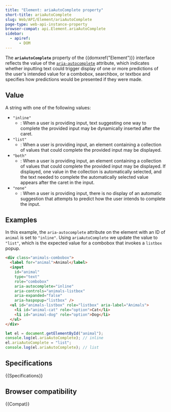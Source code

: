 ```yaml
---
title: "Element: ariaAutoComplete property"
short-title: ariaAutoComplete
slug: Web/API/Element/ariaAutoComplete
page-type: web-api-instance-property
browser-compat: api.Element.ariaAutoComplete
sidebar:
  - apiref:
      - DOM
---
```


The **`ariaAutoComplete`** property of the {{domxref("Element")}} interface reflects the value of the [`aria-autocomplete`](/en-US/docs/Web/Accessibility/ARIA/Reference/Attributes/aria-autocomplete) attribute, which indicates whether inputting text could trigger display of one or more predictions of the user's intended value for a combobox, searchbox, or textbox and specifies how predictions would be presented if they were made.

## Value

A string with one of the following values:

- `"inline"`
  - : When a user is providing input, text suggesting one way to complete the provided input may be dynamically inserted after the caret.
- `"list"`
  - : When a user is providing input, an element containing a collection of values that could complete the provided input may be displayed.
- `"both"`
  - : When a user is providing input, an element containing a collection of values that could complete the provided input may be displayed. If displayed, one value in the collection is automatically selected, and the text needed to complete the automatically selected value appears after the caret in the input.
- `"none"`
  - : When a user is providing input, there is no display of an automatic suggestion that attempts to predict how the user intends to complete the input.

## Examples

In this example, the `aria-autocomplete` attribute on the element with an ID of `animal` is set to `"inline"`. Using `ariaAutoComplete` we update the value to `"list"`, which is the expected value for a combobox that invokes a `listbox` popup.

```html
<div class="animals-combobox">
  <label for="animal">Animal</label>
  <input
    id="animal"
    type="text"
    role="combobox"
    aria-autocomplete="inline"
    aria-controls="animals-listbox"
    aria-expanded="false"
    aria-haspopup="listbox" />
  <ul id="animals-listbox" role="listbox" aria-label="Animals">
    <li id="animal-cat" role="option">Cat</li>
    <li id="animal-dog" role="option">Dog</li>
  </ul>
</div>
```

```js
let el = document.getElementById("animal");
console.log(el.ariaAutoComplete); // inline
el.ariaAutoComplete = "list";
console.log(el.ariaAutoComplete); // list
```

## Specifications

{{Specifications}}

## Browser compatibility

{{Compat}}
